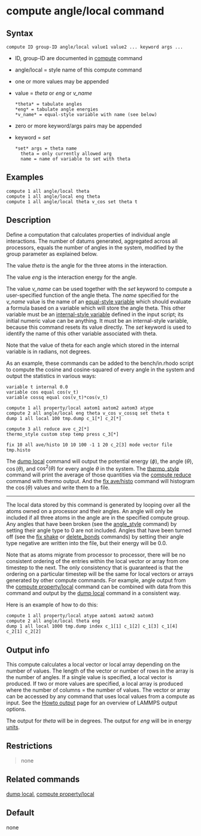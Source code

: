 # compute angle/local command

## Syntax

``` LAMMPS
compute ID group-ID angle/local value1 value2 ... keyword args ...
```

-   ID, group-ID are documented in [compute](compute) command

-   angle/local = style name of this compute command

-   one or more values may be appended

-   value = *theta* or *eng* or *v_name*

        *theta* = tabulate angles
        *eng* = tabulate angle energies
        *v_name* = equal-style variable with name (see below)

-   zero or more keyword/args pairs may be appended

-   keyword = *set*

        *set* args = theta name
          theta = only currently allowed arg
          name = name of variable to set with theta

## Examples

``` LAMMPS
compute 1 all angle/local theta
compute 1 all angle/local eng theta
compute 1 all angle/local theta v_cos set theta t
```

## Description

Define a computation that calculates properties of individual angle
interactions. The number of datums generated, aggregated across all
processors, equals the number of angles in the system, modified by the
group parameter as explained below.

The value *theta* is the angle for the three atoms in the interaction.

The value *eng* is the interaction energy for the angle.

The value *v_name* can be used together with the *set* keyword to
compute a user-specified function of the angle theta. The *name*
specified for the *v_name* value is the name of an [equal-style
variable](variable) which should evaluate a formula based on a variable
which will store the angle theta. This other variable must be an
[internal-style variable](variable) defined in the input script; its
initial numeric value can be anything. It must be an internal-style
variable, because this command resets its value directly. The *set*
keyword is used to identify the name of this other variable associated
with theta.

Note that the value of theta for each angle which stored in the internal
variable is in radians, not degrees.

As an example, these commands can be added to the bench/in.rhodo script
to compute the cosine and cosine-squared of every angle in the system
and output the statistics in various ways:

``` LAMMPS
variable t internal 0.0
variable cos equal cos(v_t)
variable cossq equal cos(v_t)*cos(v_t)

compute 1 all property/local aatom1 aatom2 aatom3 atype
compute 2 all angle/local eng theta v_cos v_cossq set theta t
dump 1 all local 100 tmp.dump c_1[*] c_2[*]

compute 3 all reduce ave c_2[*]
thermo_style custom step temp press c_3[*]

fix 10 all ave/histo 10 10 100 -1 1 20 c_2[3] mode vector file tmp.histo
```

The [dump local](dump) command will output the potential energy
($\phi$), the angle ($\theta$), $\cos(\theta$), and $\cos^2(\theta)$ for
every angle $\theta$ in the system. The [thermo_style](thermo_style)
command will print the average of those quantities via the [compute
reduce](compute_reduce) command with thermo output. And the [fix
ave/histo](fix_ave_histo) command will histogram the $\cos(\theta)$
values and write them to a file.

------------------------------------------------------------------------

The local data stored by this command is generated by looping over all
the atoms owned on a processor and their angles. An angle will only be
included if all three atoms in the angle are in the specified compute
group. Any angles that have been broken (see the
[angle_style](angle_style) command) by setting their angle type to 0 are
not included. Angles that have been turned off (see the [fix
shake](fix_shake) or [delete_bonds](delete_bonds) commands) by setting
their angle type negative are written into the file, but their energy
will be 0.0.

Note that as atoms migrate from processor to processor, there will be no
consistent ordering of the entries within the local vector or array from
one timestep to the next. The only consistency that is guaranteed is
that the ordering on a particular timestep will be the same for local
vectors or arrays generated by other compute commands. For example,
angle output from the [compute property/local](compute_property_local)
command can be combined with data from this command and output by the
[dump local](dump) command in a consistent way.

Here is an example of how to do this:

``` LAMMPS
compute 1 all property/local atype aatom1 aatom2 aatom3
compute 2 all angle/local theta eng
dump 1 all local 1000 tmp.dump index c_1[1] c_1[2] c_1[3] c_1[4] c_2[1] c_2[2]
```

## Output info

This compute calculates a local vector or local array depending on the
number of values. The length of the vector or number of rows in the
array is the number of angles. If a single value is specified, a local
vector is produced. If two or more values are specified, a local array
is produced where the number of columns = the number of values. The
vector or array can be accessed by any command that uses local values
from a compute as input. See the [Howto output](Howto_output) page for
an overview of LAMMPS output options.

The output for *theta* will be in degrees. The output for *eng* will be
in energy [units](units).

## Restrictions

> none

## Related commands

[dump local](dump), [compute property/local](compute_property_local)

## Default

none
